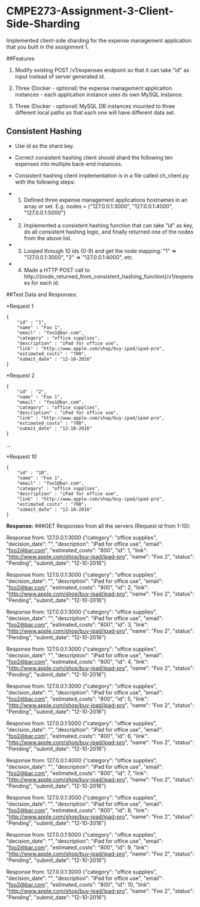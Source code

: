 # CMPE273-Assignment-3-Client-Side-Sharding

Implemented client-side sharding for the expense management application that you built in the assignment 1.

##Features

1. Modify existing POST /v1/expenses endpoint so that it can take "id" as input instead of server generated id.

2. Three (Docker - optional) the expense management applicaiton instances - each application instance uses its own MySQL instance.

3. Three (Docker - optional) MySQL DB instances mounted to three different local paths so that each one will have different data set.

## Consistent Hashing

* Use id as the shard key.
* Correct consistent hashing client should shard the following ten expenses into multiple back-end instances.

* Consistent hashing client implementation is in a file called ch_client.py with the following steps:

* 1. Defined three expense management applications hostnames in an array or set. E.g. nodes = {"127.0.0.1:3000", "127.0.0.1:4000", "127.0.0.1:5000"}

* 2. Implemented a consistent hashing function that can take "id" as key, do all consistent hashing logic, and finally returned one
of the nodes from the above list.

* 3. Looped through 10 ids (0-9) and get the node mapping: "1" => "127.0.0.1:3000", "2" => "127.0.0.1:4000", etc.

* 4. Made a HTTP POST call to http://{node_returned_from_consistent_hashing_function}/v1/expenses for each id.

##Test Data and Responses:

*Request 1

```
{
    "id" : "1",
    "name" : "Foo 1",
    "email" : "foo1@bar.com",
    "category" : "office supplies",
    "description" : "iPad for office use",
    "link" : "http://www.apple.com/shop/buy-ipad/ipad-pro",
    "estimated_costs" : "700",
    "submit_date" : "12-10-2016"
}
```

*Request 2

```
{
    "id" : "2",
    "name" : "Foo 1",
    "email" : "foo1@bar.com",
    "category" : "office supplies",
    "description" : "iPad for office use",
    "link" : "http://www.apple.com/shop/buy-ipad/ipad-pro",
    "estimated_costs" : "700",
    "submit_date" : "12-10-2016"
}
```
...

*Request 10

```
{
    "id" : "10",
    "name" : "Foo 1",
    "email" : "foo1@bar.com",
    "category" : "office supplies",
    "description" : "iPad for office use",
    "link" : "http://www.apple.com/shop/buy-ipad/ipad-pro",
    "estimated_costs" : "700",
    "submit_date" : "12-10-2016"
}
```

**Response:**
###GET Responses from all the servers (Request id from 1-10):

Response from: 127.0.0.1:3000 {"category": "office supplies", "decision_date": "", "description": "iPad for office use", "email": "foo2@bar.com", "estimated_costs": "800", "id": 1, "link": "http://www.apple.com/shop/buy-ipad/ipad-pro", "name": "Foo 2", "status": "Pending", "submit_date": "12-10-2016"}

Response from: 127.0.0.1:3000 {"category": "office supplies", "decision_date": "", "description": "iPad for office use", "email": "foo2@bar.com", "estimated_costs": "800", "id": 2, "link": "http://www.apple.com/shop/buy-ipad/ipad-pro", "name": "Foo 2", "status": "Pending", "submit_date": "12-10-2016"}

Response from: 127.0.0.1:3000 {"category": "office supplies", "decision_date": "", "description": "iPad for office use", "email": "foo2@bar.com", "estimated_costs": "800", "id": 3, "link": "http://www.apple.com/shop/buy-ipad/ipad-pro", "name": "Foo 2", "status": "Pending", "submit_date": "12-10-2016"}

Response from: 127.0.0.1:3000 {"category": "office supplies", "decision_date": "", "description": "iPad for office use", "email": "foo2@bar.com", "estimated_costs": "800", "id": 4, "link": "http://www.apple.com/shop/buy-ipad/ipad-pro", "name": "Foo 2", "status": "Pending", "submit_date": "12-10-2016"}

Response from: 127.0.0.1:3000 {"category": "office supplies", "decision_date": "", "description": "iPad for office use", "email": "foo2@bar.com", "estimated_costs": "800", "id": 5, "link": "http://www.apple.com/shop/buy-ipad/ipad-pro", "name": "Foo 2", "status": "Pending", "submit_date": "12-10-2016"}

Response from: 127.0.0.1:5000 {"category": "office supplies", "decision_date": "", "description": "iPad for office use", "email": "foo2@bar.com", "estimated_costs": "800", "id": 6, "link": "http://www.apple.com/shop/buy-ipad/ipad-pro", "name": "Foo 2", "status": "Pending", "submit_date": "12-10-2016"}

Response from: 127.0.0.1:4000 {"category": "office supplies", "decision_date": "", "description": "iPad for office use", "email": "foo2@bar.com", "estimated_costs": "800", "id": 7, "link": "http://www.apple.com/shop/buy-ipad/ipad-pro", "name": "Foo 2", "status": "Pending", "submit_date": "12-10-2016"}

Response from: 127.0.0.1:3000 {"category": "office supplies", "decision_date": "", "description": "iPad for office use", "email": "foo2@bar.com", "estimated_costs": "800", "id": 8, "link": "http://www.apple.com/shop/buy-ipad/ipad-pro", "name": "Foo 2", "status": "Pending", "submit_date": "12-10-2016"}

Response from: 127.0.0.1:5000 {"category": "office supplies", "decision_date": "", "description": "iPad for office use", "email": "foo2@bar.com", "estimated_costs": "800", "id": 9, "link": "http://www.apple.com/shop/buy-ipad/ipad-pro", "name": "Foo 2", "status": "Pending", "submit_date": "12-10-2016"}

Response from: 127.0.0.1:3000 {"category": "office supplies", "decision_date": "", "description": "iPad for office use", "email": "foo2@bar.com", "estimated_costs": "800", "id": 10, "link": "http://www.apple.com/shop/buy-ipad/ipad-pro", "name": "Foo 2", "status": "Pending", "submit_date": "12-10-2016"}


